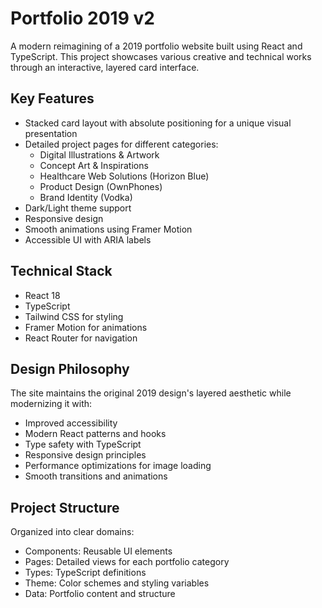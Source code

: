 # Portfolio 2019 v2

A modern reimagining of a 2019 portfolio website built using React and TypeScript. This project showcases various creative and technical works through an interactive, layered card interface.

## Key Features
- Stacked card layout with absolute positioning for a unique visual presentation
- Detailed project pages for different categories:
  - Digital Illustrations & Artwork
  - Concept Art & Inspirations
  - Healthcare Web Solutions (Horizon Blue)
  - Product Design (OwnPhones)
  - Brand Identity (Vodka)
- Dark/Light theme support
- Responsive design
- Smooth animations using Framer Motion
- Accessible UI with ARIA labels

## Technical Stack
- React 18
- TypeScript
- Tailwind CSS for styling
- Framer Motion for animations
- React Router for navigation

## Design Philosophy
The site maintains the original 2019 design's layered aesthetic while modernizing it with:
- Improved accessibility
- Modern React patterns and hooks
- Type safety with TypeScript
- Responsive design principles
- Performance optimizations for image loading
- Smooth transitions and animations

## Project Structure
Organized into clear domains:
- Components: Reusable UI elements
- Pages: Detailed views for each portfolio category
- Types: TypeScript definitions
- Theme: Color schemes and styling variables
- Data: Portfolio content and structure